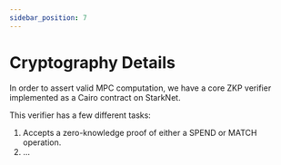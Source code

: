 ```yaml
---
sidebar_position: 7
---
```


# Cryptography Details

In order to assert valid MPC computation, we have a core ZKP verifier
implemented as a Cairo contract on StarkNet.

This verifier has a few different tasks:

1. Accepts a zero-knowledge proof of either a SPEND or MATCH operation.
2. …


